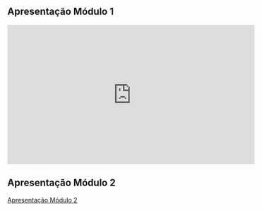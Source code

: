 
## Apresentação  Módulo 1

<iframe width="560" height="315" src="https://www.youtube.com/embed/J68yiBu_BsI" title="YouTube video player" frameborder="0" allow="accelerometer; autoplay; clipboard-write; encrypted-media; gyroscope; picture-in-picture" allowfullscreen></iframe>

## Apresentação  Módulo 2

[Apresentação Módulo 2](https://unbbr-my.sharepoint.com/:v:/g/personal/190044390_aluno_unb_br/ERhQ-uQnj4xMlyZzKPtsRfMByD-a0qVkOub4UhZg8k5WpQ?e=nuOk8Q)